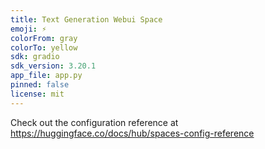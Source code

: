 ```yaml
---
title: Text Generation Webui Space
emoji: ⚡
colorFrom: gray
colorTo: yellow
sdk: gradio
sdk_version: 3.20.1
app_file: app.py
pinned: false
license: mit
---
```


Check out the configuration reference at https://huggingface.co/docs/hub/spaces-config-reference
